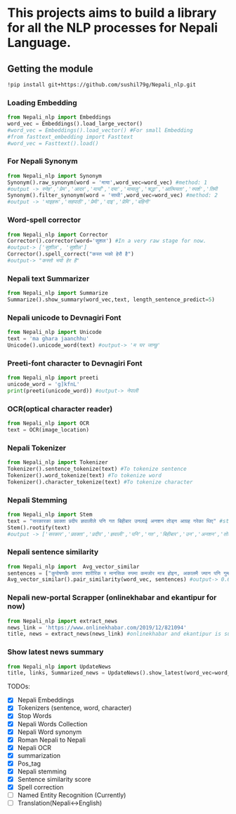 <h1>This projects aims to build a library for all the NLP processes for Nepali Language.</h1>

<h2>Getting the module</h2>

```bash
!pip install git+https://github.com/sushil79g/Nepali_nlp.git
```

<h3>Loading Embedding</h3>

```python
from Nepali_nlp import Embeddings
word_vec = Embeddings().load_large_vector()
#word_vec = Embeddings().load_vector() #For small Embedding
#from fasttext_embedding import Fasttext
#word_vec = Fasttext().load()
```

<h3>For Nepali Synonym</h3>

```python
from Nepali_nlp import Synonym
Synonym().raw_synonym(word = 'माया',word_vec=word_vec) #method: 1
#output -> स्नेह','प्रेम','आदर','मायाँ','दया','मायालु','श्रद्धा','आत्मियता','स्पर्श','तिमी
Synonym().filter_synonym(word = 'साथी',word_vec=word_vec) #method: 2
#output -> 'भाइहरू','सहपाठी','प्रेमी','दाइ','प्रेमि','बहिनी'
```

<h3>Word-spell corrector</h3>

```python
from Nepali_nlp import Corrector
Corrector().corrector(word='सुशल') #In a very raw stage for now.
#output-> ['सुशील', 'सुशील']
Corrector().spell_correct("कस्त भको हेरौ है")
#output-> "कस्तो भयो हेर है"
```

<h3>Nepali text Summarizer</h3>

```python
from Nepali_nlp import Summarize
Summarize().show_summary(word_vec,text, length_sentence_predict=5)
```

<h3>Nepali unicode to Devnagiri Font</h3>

```python
from Nepali_nlp import Unicode
text = 'ma ghara jaanchhu'
Unicode().unicode_word(text) #output-> 'म घर जान्छु'
```

<h3>Preeti-font character to Devnagiri Font</h3>

```python
from Nepali_nlp import preeti
unicode_word = 'g]kfnL'
print(preeti(unicode_word)) #output-> नेपाली
```

<h3>OCR(optical character reader)</h3>

```python
from Nepali_nlp import OCR
text = OCR(image_location)
```

<h3>Nepali Tokenizer</h3>

```python
from Nepali_nlp import Tokenizer
Tokenizer().sentence_tokenize(text) #To tokenize sentence
Tokenizer().word_tokenize(text) #To tokenize word
Tokenizer().character_tokenize(text) #To tokenize character
```

<h3>Nepali Stemming</h3>

```python
from Nepali_nlp import Stem
text = "सरकारका प्रवक्ता प्रदीप ज्ञवालीले पनि गत बिहीबार उनलाई अनशन तोड्न आग्रह गरेका थिए" #str or list of word
Stem().rootify(text)
#output -> ['सरकार','प्रवक्ता','प्रदीप','ज्ञवाली','पनि','गत','बिहीबार','उन','अनशन','तोड्न','आग्रह','गर','']
```

<h3>Nepali sentence similarity</h3>

```python
from Nepali_nlp import  Avg_vector_similar
sentences = ["कुपोषणकै कारण शारीरिक र मानसिक रुपमा कमजोर मात्र होइन, अकालमै ज्यान पनि गुमाउनुको परेको समाचार बग्रेल्ती सुन्न सकिन्छ","कर्णाली प्रदेश सामाजिक विकास मन्त्रालयले उपलब्ध गराएको तथ्यांकले कर्णालीमा प्रत्येक वर्ष जन्मिएका ५ वर्षमुनीका बालबालिका १ हजार जनामध्ये ५८ जनाले ज्यान गुमाउँदै आएको देखाएको छ"]
Avg_vector_similar().pair_similarity(word_vec, sentences) #output-> 0.6817289590835571
```

<h3>Nepali new-portal Scrapper (onlinekhabar and ekantipur for now)</h3>

```python
from Nepali_nlp import extract_news
news_link = 'https://www.onlinekhabar.com/2019/12/821094'
title, news = extract_news(news_link) #onlinekhabar and ekantipur is supported at the moment.
```

<h3>Show latest news summary</h3>

```python
from Nepali_nlp import UpdateNews
title, links, Summarized_news = UpdateNews().show_latest(word_vec=word_vec,portal='onlinekhabar',number_of_news=5) #ekantipur portal is also supported
```

TODOs:</br>

- [x] Nepali Embeddings
- [x] Tokenizers (sentence, word, character)
- [x] Stop Words
- [x] Nepali Words Collection
- [x] Nepali Word synonym
- [x] Roman Nepali to Nepali
- [x] Nepali OCR
- [x] summarization
- [x] Pos_tag
- [x] Nepali stemming
- [x] Sentence similarity score
- [x] Spell correction
- [ ] Named Entity Recognition (Currently)
- [ ] Translation(Nepali<->English)
